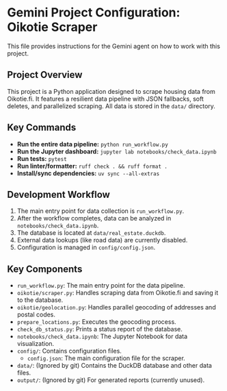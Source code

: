 # Gemini Project Configuration: Oikotie Scraper

This file provides instructions for the Gemini agent on how to work with this project.

## Project Overview

This project is a Python application designed to scrape housing data from Oikotie.fi. It features a resilient data pipeline with JSON fallbacks, soft deletes, and parallelized scraping. All data is stored in the `data/` directory.

## Key Commands

-   **Run the entire data pipeline:** `python run_workflow.py`
-   **Run the Jupyter dashboard:** `jupyter lab notebooks/check_data.ipynb`
-   **Run tests:** `pytest`
-   **Run linter/formatter:** `ruff check . && ruff format .`
-   **Install/sync dependencies:** `uv sync --all-extras`

## Development Workflow

1.  The main entry point for data collection is `run_workflow.py`.
2.  After the workflow completes, data can be analyzed in `notebooks/check_data.ipynb`.
3.  The database is located at `data/real_estate.duckdb`.
4.  External data lookups (like road data) are currently disabled.
5.  Configuration is managed in `config/config.json`.

## Key Components

-   `run_workflow.py`: The main entry point for the data pipeline.
-   `oikotie/scraper.py`: Handles scraping data from Oikotie.fi and saving it to the database.
-   `oikotie/geolocation.py`: Handles parallel geocoding of addresses and postal codes.
-   `prepare_locations.py`: Executes the geocoding process.
-   `check_db_status.py`: Prints a status report of the database.
-   `notebooks/check_data.ipynb`: The Jupyter Notebook for data visualization.
-   `config/`: Contains configuration files.
    -   `config.json`: The main configuration file for the scraper.
-   `data/`: (Ignored by git) Contains the DuckDB database and other data files.
-   `output/`: (Ignored by git) For generated reports (currently unused).
